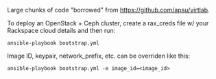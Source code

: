 Large chunks of code "borrowed" from https://github.com/apsu/virtlab.

To deploy an OpenStack + Ceph cluster, create a rax_creds file w/ your Rackspace cloud details and then run:

    ansible-playbook bootstrap.yml

Image ID, keypair, network_prefix, etc. can be overriden like this:

    ansible-playbook bootstrap.yml -e image_id=<image_id>
